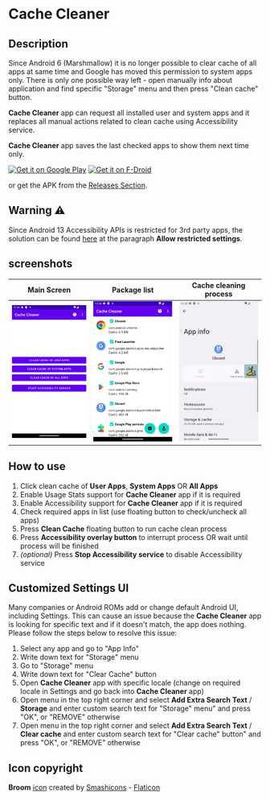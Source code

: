 # Cache Cleaner

## Description

Since Android 6 (Marshmallow) it is no longer possible to clear cache of all apps at same time and Google has moved this permission to system apps only. There is only one possible way left - open manually info about application and find specific "Storage" menu and then press "Clean cache" button.

**Cache Cleaner** app can request all installed user and system apps and it replaces all manual actions related to clean cache using Accessibility service.

**Cache Cleaner** app saves the last checked apps to show them next time only.

[<img src="https://play.google.com/intl/en_us/badges/static/images/badges/en_badge_web_generic.png"
     alt="Get it on Google Play"
     height="80">](https://play.google.com/store/apps/details?id=com.github.bmx666.appcachecleaner)
[<img src="https://fdroid.gitlab.io/artwork/badge/get-it-on.png"
     alt="Get it on F-Droid"
     height="80">](https://f-droid.org/packages/com.github.bmx666.appcachecleaner/)

or get the APK from the [Releases Section](https://github.com/bmx666/android-appcachecleaner/releases/latest).

## Warning ⚠️
Since Android 13 Accessibility APIs is restricted for 3rd party apps, the solution can be found [here](https://support.google.com/android/answer/12623953) at the paragraph **Allow restricted settings**.

## screenshots

|Main Screen|Package list|Cache cleaning process|
|-----------------|-------------------|-------------------|
|![Main Screen](fastlane/metadata/android/en-US/images/phoneScreenshots/main_screen.png?raw=true "Main Screen")|![Package list](fastlane/metadata/android/en-US/images/phoneScreenshots/package_list.png?raw=true "Package list")|![Cache cleaning process](fastlane/metadata/android/en-US/images/phoneScreenshots/cache_cleaning_process.png?raw=true "Cache cleaning process")|

## How to use

1. Click clean cache of **User Apps**, **System Apps** OR **All Apps**
2. Enable Usage Stats support for **Cache Cleaner** app if it is required
3. Enable Accessibility support for **Cache Cleaner** app if it is required
4. Check required apps in list (use floating button to check/uncheck all apps)
5. Press **Clean Cache** floating button to run cache clean process
6. Press **Accessibility overlay button** to interrupt process OR wait until process will be finished
7. _(optional)_ Press **Stop Accessibility service** to disable Accessibility service

## Customized Settings UI

Many companies or Android ROMs add or change default Android UI, including Settings. This can cause an issue because the **Cache Cleaner** app is looking for specific text and if it doesn't match, the app does nothing. Please follow the steps below to resolve this issue:

1. Select any app and go to "App Info"
2. Write down text for "Storage" menu
3. Go to "Storage" menu
4. Write down text for "Clear Cache" button
5. Open **Cache Cleaner** app with specific locale (change on required locale in Settings and go back into **Cache Cleaner** app)
6. Open menu in the top right corner and select **Add Extra Search Text** / **Storage** and enter custom search text for "Storage" menu" and press "OK", or "REMOVE" otherwise
7. Open menu in the top right corner and select **Add Extra Search Text** / **Clear cache** and enter custom search text for "Clear cache" button" and press "OK", or "REMOVE" otherwise

## Icon copyright

**Broom** [icon](https://www.flaticon.com/free-icon/broom_2954888) created by [Smashicons](https://www.flaticon.com/authors/smashicons) - [Flaticon](https://www.flaticon.com/)
